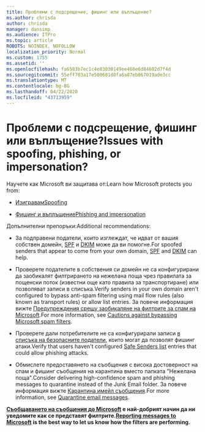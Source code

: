 ```yaml
---
title: Проблеми с подсрещение, фишинг или въплъщение?
ms.author: chrisda
author: chrisda
manager: dansimp
ms.audience: ITPro
ms.topic: article
ROBOTS: NOINDEX, NOFOLLOW
localization_priority: Normal
ms.custom: 1755
ms.assetid: ''
ms.openlocfilehash: fa6503b7ec1c4e83030149ee460e6d84602d7f4d
ms.sourcegitcommit: 55eff703a17e500681d8fa6a87eb067019ade3cc
ms.translationtype: MT
ms.contentlocale: bg-BG
ms.lasthandoff: 04/22/2020
ms.locfileid: "43713959"
---
```

# <a name="issues-with-spoofing-phishing-or-impersonation"></a><span data-ttu-id="362d3-102">Проблеми с подсрещение, фишинг или въплъщение?</span><span class="sxs-lookup"><span data-stu-id="362d3-102">Issues with spoofing, phishing, or impersonation?</span></span>

<span data-ttu-id="362d3-103">Научете как Microsoft ви защитава от:</span><span class="sxs-lookup"><span data-stu-id="362d3-103">Learn how Microsoft protects you from:</span></span>

- [<span data-ttu-id="362d3-104">Изигравам</span><span class="sxs-lookup"><span data-stu-id="362d3-104">Spoofing</span></span>](https://docs.microsoft.com/office365/securitycompliance/anti-spoofing-protection)

- [<span data-ttu-id="362d3-105">Фишинг и въплъщение</span><span class="sxs-lookup"><span data-stu-id="362d3-105">Phishing and impersonation</span></span>](https://docs.microsoft.com/office365/securitycompliance/atp-anti-phishing)

<span data-ttu-id="362d3-106">Допълнителни препоръки:</span><span class="sxs-lookup"><span data-stu-id="362d3-106">Additional recommendations:</span></span>

- <span data-ttu-id="362d3-107">За подправени податели, които изглеждат, че идват от вашия собствен домейн, [SPF](https://docs.microsoft.com/office365/securitycompliance/set-up-spf-in-office-365-to-help-prevent-spoofing) и [DKIM](https://docs.microsoft.com/office365/securitycompliance/use-dkim-to-validate-outbound-email) може да ви помогне.</span><span class="sxs-lookup"><span data-stu-id="362d3-107">For spoofed senders that appear to come from your own domain, [SPF](https://docs.microsoft.com/office365/securitycompliance/set-up-spf-in-office-365-to-help-prevent-spoofing) and [DKIM](https://docs.microsoft.com/office365/securitycompliance/use-dkim-to-validate-outbound-email) can help.</span></span>

- <span data-ttu-id="362d3-108">Проверете подателите в собствения си домейн не са конфигурирани да заобикалят филтрирането на нежелана поща чрез правилата за пощенски поток (известни още като правила за транспортиране) или позволяват записи в списъка.</span><span class="sxs-lookup"><span data-stu-id="362d3-108">Verify senders in your own domain aren't configured to bypass anti-spam filtering using mail flow rules (also known as transport rules) or allow list entries.</span></span> <span data-ttu-id="362d3-109">За повече информация вижте [Предупреждения срещу заобикаляне на филтрите за спам на Microsoft](https://docs.microsoft.com/exchange/troubleshoot/antispam/cautions-against-bypassing-spam-filters).</span><span class="sxs-lookup"><span data-stu-id="362d3-109">For more information, see [Cautions against bypassing Microsoft spam filters](https://docs.microsoft.com/exchange/troubleshoot/antispam/cautions-against-bypassing-spam-filters).</span></span>

- <span data-ttu-id="362d3-110">Проверете дали потребителите не са конфигурирали записи [в списъка на безопасните податели,](https://support.office.com/article/BE1BAEA0-BEAB-4A30-B968-9004332336CE) които могат да позволят фишинг атаки.</span><span class="sxs-lookup"><span data-stu-id="362d3-110">Verify that users haven't configured [Safe Senders list](https://support.office.com/article/BE1BAEA0-BEAB-4A30-B968-9004332336CE) entries that could allow phishing attacks.</span></span>

- <span data-ttu-id="362d3-111">Обмислете предоставянето на съобщения с висока достоверност на спам и фишинг съобщения на карантина вместо папката "Нежелана поща".</span><span class="sxs-lookup"><span data-stu-id="362d3-111">Consider delivering high-confidence spam and phishing messages to quarantine instead of the Junk Email folder.</span></span> <span data-ttu-id="362d3-112">За повече информация вижте [Карантина имейл съобщения](https://docs.microsoft.com/office365/securitycompliance/quarantine-email-messages).</span><span class="sxs-lookup"><span data-stu-id="362d3-112">For more information, see [Quarantine email messages](https://docs.microsoft.com/office365/securitycompliance/quarantine-email-messages).</span></span>

<span data-ttu-id="362d3-113">**[Съобщаването на съобщения до Microsoft](https://support.office.com/article/b5caa9f1-cdf3-4443-af8c-ff724ea719d2) е най-добрият начин да ни уведомите как се представят филтрите.**</span><span class="sxs-lookup"><span data-stu-id="362d3-113">**[Reporting messages to Microsoft](https://support.office.com/article/b5caa9f1-cdf3-4443-af8c-ff724ea719d2) is the best way to let us know how the filters are performing.**</span></span>
